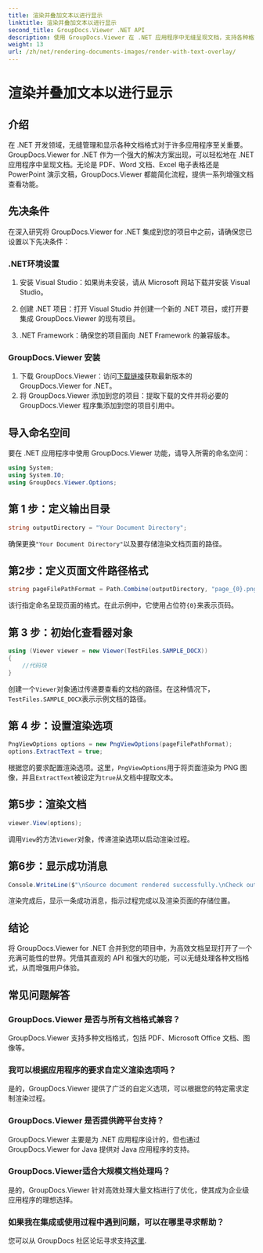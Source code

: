 ```yaml
---
title: 渲染并叠加文本以进行显示
linktitle: 渲染并叠加文本以进行显示
second_title: GroupDocs.Viewer .NET API
description: 使用 GroupDocs.Viewer 在 .NET 应用程序中无缝呈现文档，支持各种格式以增强用户体验。
weight: 13
url: /zh/net/rendering-documents-images/render-with-text-overlay/
---
```


# 渲染并叠加文本以进行显示

## 介绍
在 .NET 开发领域，无缝管理和显示各种文档格式对于许多应用程序至关重要。 GroupDocs.Viewer for .NET 作为一个强大的解决方案出现，可以轻松地在 .NET 应用程序中呈现文档。无论是 PDF、Word 文档、Excel 电子表格还是 PowerPoint 演示文稿，GroupDocs.Viewer 都能简化流程，提供一系列增强文档查看功能。
## 先决条件
在深入研究将 GroupDocs.Viewer for .NET 集成到您的项目中之前，请确保您已设置以下先决条件：
### .NET环境设置
1. 安装 Visual Studio：如果尚未安装，请从 Microsoft 网站下载并安装 Visual Studio。
   
2. 创建 .NET 项目：打开 Visual Studio 并创建一个新的 .NET 项目，或打开要集成 GroupDocs.Viewer 的现有项目。
3. .NET Framework：确保您的项目面向 .NET Framework 的兼容版本。
### GroupDocs.Viewer 安装
1. 下载 GroupDocs.Viewer：访问[下载链接](https://releases.groupdocs.com/viewer/net/)获取最新版本的 GroupDocs.Viewer for .NET。
2. 将 GroupDocs.Viewer 添加到您的项目：提取下载的文件并将必要的 GroupDocs.Viewer 程序集添加到您的项目引用中。

## 导入命名空间
要在 .NET 应用程序中使用 GroupDocs.Viewer 功能，请导入所需的命名空间：
```csharp
using System;
using System.IO;
using GroupDocs.Viewer.Options;
```

## 第 1 步：定义输出目录
```csharp
string outputDirectory = "Your Document Directory";
```
确保更换`"Your Document Directory"`以及要存储渲染文档页面的路径。
## 第2步：定义页面文件路径格式
```csharp
string pageFilePathFormat = Path.Combine(outputDirectory, "page_{0}.png");
```
该行指定命名呈现页面的格式。在此示例中，它使用占位符`{0}`来表示页码。
## 第 3 步：初始化查看器对象
```csharp
using (Viewer viewer = new Viewer(TestFiles.SAMPLE_DOCX))
{
    //代码块
}
```
创建一个`Viewer`对象通过传递要查看的文档的路径。在这种情况下，`TestFiles.SAMPLE_DOCX`表示示例文档的路径。
## 第 4 步：设置渲染选项
```csharp
PngViewOptions options = new PngViewOptions(pageFilePathFormat);
options.ExtractText = true;
```
根据您的要求配置渲染选项。这里，`PngViewOptions`用于将页面渲染为 PNG 图像，并且`ExtractText`被设定为`true`从文档中提取文本。
## 第5步：渲染文档
```csharp
viewer.View(options);
```
调用`View`的方法`Viewer`对象，传递渲染选项以启动渲染过程。
## 第6步：显示成功消息
```csharp
Console.WriteLine($"\nSource document rendered successfully.\nCheck output in {outputDirectory}.");
```
渲染完成后，显示一条成功消息，指示过程完成以及渲染页面的存储位置。

## 结论
将 GroupDocs.Viewer for .NET 合并到您的项目中，为高效文档呈现打开了一个充满可能性的世界。凭借其直观的 API 和强大的功能，可以无缝处理各种文档格式，从而增强用户体验。
## 常见问题解答
### GroupDocs.Viewer 是否与所有文档格式兼容？
GroupDocs.Viewer 支持多种文档格式，包括 PDF、Microsoft Office 文档、图像等。
### 我可以根据应用程序的要求自定义渲染选项吗？
是的，GroupDocs.Viewer 提供了广泛的自定义选项，可以根据您的特定需求定制渲染过程。
### GroupDocs.Viewer 是否提供跨平台支持？
GroupDocs.Viewer 主要是为 .NET 应用程序设计的，但也通过 GroupDocs.Viewer for Java 提供对 Java 应用程序的支持。
### GroupDocs.Viewer适合大规模文档处理吗？
是的，GroupDocs.Viewer 针对高效处理大量文档进行了优化，使其成为企业级应用程序的理想选择。
### 如果我在集成或使用过程中遇到问题，可以在哪里寻求帮助？
您可以从 GroupDocs 社区论坛寻求支持[这里](https://forum.groupdocs.com/c/viewer/9).